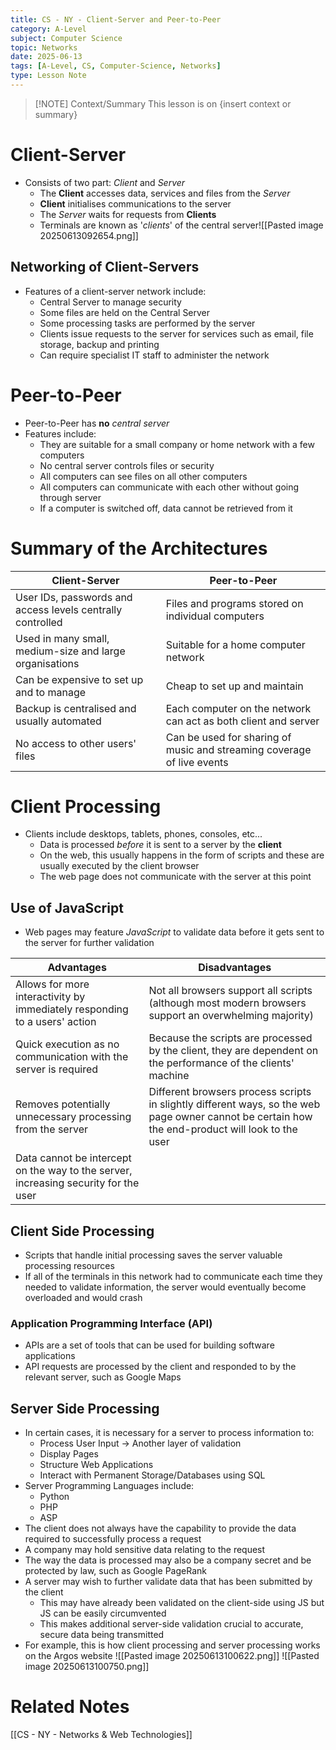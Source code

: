 ```yaml
---
title: CS - NY - Client-Server and Peer-to-Peer
category: A-Level
subject: Computer Science
topic: Networks
date: 2025-06-13
tags: [A-Level, CS, Computer-Science, Networks]
type: Lesson Note
---
```


> [!NOTE] Context/Summary
> This lesson is on {insert context or summary}
# Client-Server
- Consists of two part: *Client* and *Server*
	- The **Client** accesses data, services and files from the *Server*
	- **Client** initialises communications to the server
	- The *Server* waits for requests from **Clients**
	- Terminals are known as '*clients*' of the central server![[Pasted image 20250613092654.png]]
## Networking of Client-Servers
- Features of a client-server network include:
	- Central Server to manage security
	- Some files are held on the Central Server
	- Some processing tasks are performed by the server
	- Clients issue requests to the server for services such as email, file storage, backup and printing
	- Can require specialist IT staff to administer the network
# Peer-to-Peer
- Peer-to-Peer has **no** *central server*
- Features include:
	- They are suitable for a small company or home network with a few computers
	- No central server controls files or security
	- All computers can see files on all other computers
	- All computers can communicate with each other without going through server
	- If a computer is switched off, data cannot be retrieved from it
# Summary of the Architectures

| Client-Server                                              | Peer-to-Peer                                                           |
| ---------------------------------------------------------- | ---------------------------------------------------------------------- |
| User IDs, passwords and access levels centrally controlled | Files and programs stored on individual computers                      |
| Used in many small, medium-size and large organisations    | Suitable for a home computer network                                   |
| Can be expensive to set up and to manage                   | Cheap to set up and maintain                                           |
| Backup is centralised and usually automated                | Each computer on the network can act as both client and server         |
| No access to other users' files                            | Can be used for sharing of music and streaming coverage of live events |

# Client Processing
- Clients include desktops, tablets, phones, consoles, etc...
	- Data is processed *before* it is sent to a server by the **client**
	- On the web, this usually happens in the form of scripts and these are usually executed by the client browser
	- The web page does not communicate with the server at this point
## Use of JavaScript
- Web pages may feature *JavaScript* to validate data before it gets sent to the server for further validation

| Advantages                                                                          | Disadvantages                                                                                                                                    |
| ----------------------------------------------------------------------------------- | ------------------------------------------------------------------------------------------------------------------------------------------------ |
| Allows for more interactivity by immediately responding to a users' action          | Not all browsers support all scripts (although most modern browsers support an overwhelming majority)                                            |
| Quick execution as no communication with the server is required                     | Because the scripts are processed by the client, they are dependent on the performance of the clients' machine                                   |
| Removes potentially unnecessary processing from the server                          | Different browsers process scripts in slightly different ways, so the web page owner cannot be certain how the end-product will look to the user |
| Data cannot be intercept on the way to the server, increasing security for the user |                                                                                                                                                  |
## Client Side Processing
- Scripts that handle initial processing saves the server valuable processing resources
- If all of the terminals in this network had to communicate each time they needed to validate information, the server would eventually become overloaded and would crash
### Application Programming Interface (API)
- APIs are a set of tools that can be used for building software applications
- API requests are processed by the client and responded to by the relevant server, such as Google Maps
## Server Side Processing
- In certain cases, it is necessary for a server to process information to:
	- Process User Input -> Another layer of validation
	- Display Pages
	- Structure Web Applications
	- Interact with Permanent Storage/Databases using SQL
- Server Programming Languages include:
	- Python
	- PHP
	- ASP
- The client does not always have the capability to provide the data required to successfully process a request
- A company may hold sensitive data relating to the request
- The way the data is processed may also be a company secret and be protected by law, such as Google PageRank
- A server may wish to further validate data that has been submitted by the client
	- This may have already been validated on the client-side using JS but JS can be easily circumvented
	- This makes additional server-side validation crucial to accurate, secure data being transmitted
- For example, this is how client processing and server processing works on the Argos website ![[Pasted image 20250613100622.png]] ![[Pasted image 20250613100750.png]]

# Related Notes
[[CS - NY - Networks & Web Technologies]]